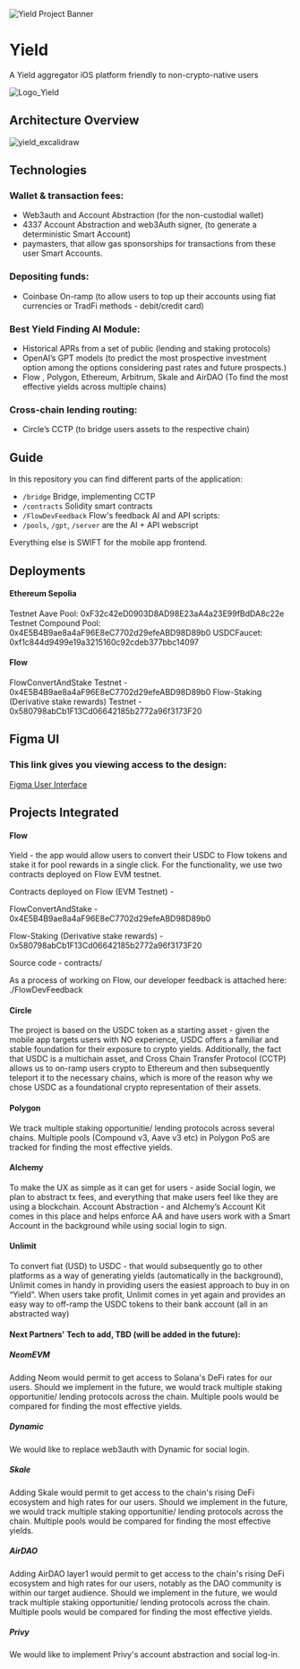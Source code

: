 ![Yield Project Banner](https://github.com/user-attachments/assets/83a3f759-24ee-47fe-8df4-aefc35f997f7)

# Yield

A Yield aggregator iOS platform friendly to non-crypto-native users

![Logo_Yield](https://github.com/user-attachments/assets/6ba20894-bfbb-4dbf-bd54-8fe0dced756f)

## Architecture Overview

![yield_excalidraw](https://github.com/user-attachments/assets/928243a9-599b-4600-8998-a96d8c5f6d42)

## Technologies

### Wallet & transaction fees:

- Web3auth and Account Abstraction (for the non-custodial wallet)
- 4337 Account Abstraction and web3Auth signer, (to generate a deterministic Smart Account)
- paymasters, that allow gas sponsorships for transactions from these user Smart Accounts.

### Depositing funds:

- Coinbase On-ramp (to allow users to top up their accounts using fiat currencies or TradFi methods - debit/credit card)

### Best Yield Finding AI Module:

- Historical APRs from a set of public (lending and staking protocols)
- OpenAI’s GPT models (to predict the most prospective investment option among the options considering past rates and future prospects.)
- Flow , Polygon, Ethereum, Arbitrum, Skale and AirDAO (To find the most effective yields across multiple chains)

### Cross-chain lending routing:

- Circle’s CCTP (to bridge users assets to the respective chain)

## Guide

In this repository you can find different parts of the application:

- `/bridge` Bridge, implementing CCTP
- `/contracts` Solidity smart contracts
- `/FlowDevFeedback` Flow's feedback
  AI and API scripts:
- `/pools`, `/gpt`, `/server` are the AI + API webscript

Everything else is SWIFT for the mobile app frontend.

## Deployments

#### Ethereum Sepolia

Testnet Aave Pool: 0xF32c42eD0903D8AD98E23aA4a23E99fBdDA8c22e
Testnet Compound Pool: 0x4E5B4B9ae8a4aF96E8eC7702d29efeABD98D89b0
USDCFaucet: 0xf1c844d9499e19a3215160c92cdeb377bbc14097

#### Flow

FlowConvertAndStake Testnet - 0x4E5B4B9ae8a4aF96E8eC7702d29efeABD98D89b0
Flow-Staking (Derivative stake rewards) Testnet - 0x580798abCb1F13Cd06642185b2772a96f3173F20

## Figma UI

### This link gives you viewing access to the design:

[Figma User Interface](https://www.figma.com/design/qy7SUzy2URRL2J1jqhdvbC/YIELD-ETH-GLOBAL?node-id=0-1&t=oLZsxPOFiKG1DBSG-1)

## Projects Integrated

#### Flow

Yield - the app would allow users to convert their USDC to Flow tokens and stake it for pool rewards in a single click. For the functionality, we use two contracts deployed on Flow EVM testnet.

Contracts deployed on Flow (EVM Testnet) -

FlowConvertAndStake - 0x4E5B4B9ae8a4aF96E8eC7702d29efeABD98D89b0

Flow-Staking (Derivative stake rewards) - 0x580798abCb1F13Cd06642185b2772a96f3173F20

Source code - contracts/

As a process of working on Flow, our developer feedback is attached here: ./FlowDevFeedback

#### Circle

The project is based on the USDC token as a starting asset - given the mobile app targets users with NO experience, USDC offers a familiar and stable foundation for their exposure to crypto yields.
Additionally, the fact that USDC is a multichain asset, and Cross Chain Transfer Protocol (CCTP) allows us to on-ramp users crypto to Ethereum and then subsequently teleport it to the necessary chains, which is more of the reason why we chose USDC as a foundational crypto representation of their assets.

#### Polygon

We track multiple staking opportunitie/ lending protocols across several chains. Multiple pools (Compound v3, Aave v3 etc) in Polygon PoS are tracked for finding the most effective yields.

#### Alchemy

To make the UX as simple as it can get for users - aside Social login, we plan to abstract tx fees, and everything that make users feel like they are using a blockchain. Account Abstraction - and Alchemy’s Account Kit comes in this place and helps enforce AA and have users work with a Smart Account in the background while using social login to sign.

#### Unlimit

To convert fiat (USD) to USDC - that would subsequently go to other platforms as a way of generating yields (automatically in the background), Unlimit comes in handy in providing users the easiest approach to buy in on “Yield”. When users take profit, Unlimit comes in yet again and provides an easy way to off-ramp the USDC tokens to their bank account (all in an abstracted way)

#### Next Partners' Tech to add, TBD (will be added in the future):

##### NeomEVM

Adding Neom would permit to get access to Solana's DeFi rates for our users. Should we implement in the future, we would track multiple staking opportunitie/ lending protocols across the chain. Multiple pools would be compared for finding the most effective yields.

##### Dynamic

We would like to replace web3auth with Dynamic for social login.

##### Skale

Adding Skale would permit to get access to the chain's rising DeFi ecosystem and high rates for our users. Should we implement in the future, we would track multiple staking opportunitie/ lending protocols across the chain. Multiple pools would be compared for finding the most effective yields.

##### AirDAO

Adding AirDAO layer1 would permit to get access to the chain's rising DeFi ecosystem and high rates for our users, notably as the DAO community is within our target audience. Should we implement in the future, we would track multiple staking opportunitie/ lending protocols across the chain. Multiple pools would be compared for finding the most effective yields.

##### Privy

We would like to implement Privy's account abstraction and social log-in.
